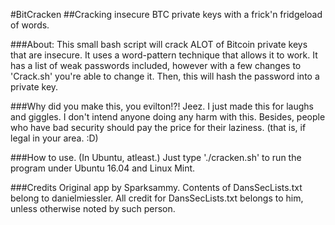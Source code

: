 #BitCracken
##Cracking insecure BTC private keys with a frick'n fridgeload of words.

###About:
This small bash script will crack ALOT of Bitcoin private keys that are insecure. It uses a word-pattern technique that allows it to work. It has a list of weak passwords included, however with a few changes to 'Crack.sh' you're able to change it. Then, this will hash the password into a private key.

###Why did you make this, you evilton!?!
Jeez. I just made this for laughs and giggles. I don't intend anyone doing any harm with this. Besides, people who have bad security should pay the price for their laziness. (that is, if legal in your area. :D)

###How to use. (In Ubuntu, atleast.)
Just type './cracken.sh' to run the program under Ubuntu 16.04 and Linux Mint.

###Credits
Original app by Sparksammy. Contents of DansSecLists.txt belong to danielmiessler. All credit for DansSecLists.txt belongs to him, unless otherwise noted by such person.
